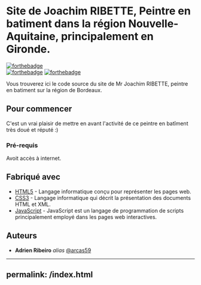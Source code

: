 # Site de Joachim RIBETTE, Peintre en batiment dans la région Nouvelle-Aquitaine, principalement en Gironde.

[![forthebadge](http://forthebadge.com/images/badges/built-with-love.svg)](http://forthebadge.com)  
[![forthebadge](http://forthebadge.com/images/badges/powered-by-electricity.svg)](http://forthebadge.com)
[![forthebadge](https://forthebadge.com/images/badges/built-by-developers.svg)](http://forthebadge.com)


Vous trouverez ici le code source du site de Mr Joachim RIBETTE, peintre en batiment sur la région de Bordeaux.


## Pour commencer

C'est un vrai plaisir de mettre en avant l'activité de ce peintre en batîment très doué et réputé :)

### Pré-requis

Avoit accès à internet.

## Fabriqué avec

* [HTML5](https://developer.mozilla.org/fr/docs/Web/Guide/HTML/HTML5) - Langage informatique conçu pour représenter les pages web.
* [CSS3](https://developer.mozilla.org/fr/docs/Web/CSS) -  Langage informatique qui décrit la présentation des documents HTML et XML.
* [JavaScript](https://developer.mozilla.org/fr/docs/Web/JavaScript) -  JavaScript est un langage de programmation de scripts principalement employé dans les pages web interactives.

## Auteurs
* **Adrien Ribeiro** _alias_ [@arcas59](https://github.com/arcas59)

---
permalink: /index.html
---

